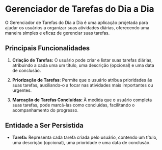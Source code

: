 # Gerenciador de Tarefas do Dia a Dia

O Gerenciador de Tarefas do Dia a Dia é uma aplicação projetada para ajudar os usuários a organizar suas atividades diárias, oferecendo uma maneira simples e eficaz de gerenciar suas tarefas.

## Principais Funcionalidades

1. **Criação de Tarefas:** O usuário pode criar e listar suas tarefas diárias, atribuindo a cada uma um título, uma descrição (opcional) e uma data de conclusão.

2. **Priorização de Tarefas:** Permite que o usuário atribua prioridades às suas tarefas, auxiliando-o a focar nas atividades mais importantes ou urgentes.

3. **Marcação de Tarefas Concluídas:** À medida que o usuário completa suas tarefas, pode marcá-las como concluídas, facilitando o acompanhamento do progresso.

## Entidade a Ser Persistida

- **Tarefa:** Representa cada tarefa criada pelo usuário, contendo um título, uma descrição (opcional), uma prioridade e uma data de conclusão.
